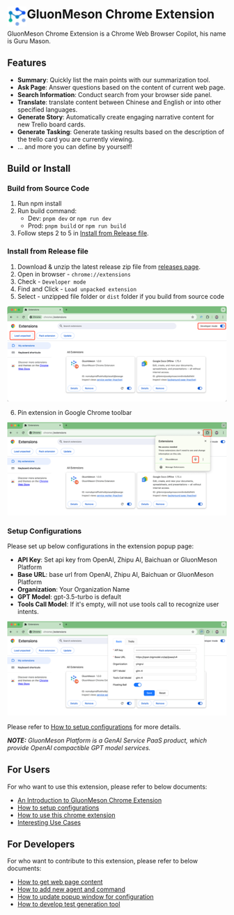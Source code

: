 # <img src="public/icons/gm_logo.png" width="45" align="left"> GluonMeson Chrome Extension

GluonMeson Chrome Extension is a Chrome Web Browser Copilot, his name is Guru Mason.

## Features

* **Summary**: Quickly list the main points with our summarization tool.
* **Ask Page**: Answer questions based on the content of current web page.
* **Search Information**: Conduct search from your browser side panel.
* **Translate**: translate content between Chinese and English or into other specified languages.
* **Generate Story**: Automatically create engaging narrative content for new Trello board cards.
* **Generate Tasking**: Generate tasking results based on the description of the trello card you are currently viewing.
* ... and more you can define by yourself!

## Build or Install

### Build from Source Code

1. Run npm install
2. Run build command:
    - Dev: `pnpm dev` or `npm run dev`
    - Prod: `pnpm build` or `npm run build`
3. Follow steps 2 to 5 in [Install from Release file](#install-from-release-file).

### Install from Release file
1. Download & unzip the latest release zip file from [releases page](https://github.com/yingrui/gluonmeson-chrome-extension/releases).
2. Open in browser - `chrome://extensions`
3. Check - `Developer mode`
4. Find and Click - `Load unpacked extension`
5. Select - unzipped file folder or `dist` folder if you build from source code

<img src="docs/images/setup_chrome_extension.png"/>

6. Pin extension in Google Chrome toolbar
<img src="docs/images/pin_chrome_extension.png"/>


### Setup Configurations
Please set up below configurations in the extension popup page: 
* **API Key**: Set api key from OpenAI, Zhipu AI, Baichuan or GluonMeson Platform
* **Base URL**: base url from OpenAI, Zhipu AI, Baichuan or GluonMeson Platform
* **Organization**: Your Organization Name
* **GPT Model**: gpt-3.5-turbo is default
* **Tools Call Model**: If it's empty, will not use tools call to recognize user intents.

<img src="docs/images/configure_in_popup_window.png"/>

Please refer to [How to setup configurations](docs/tutorial/how_to_setup_configurations.md) for more details.

***NOTE:*** *GluonMeson Platform is a GenAI Service PaaS product, which provide OpenAI compactible GPT model services.*

## For Users
For who want to use this extension, please refer to below documents:
* [An Introduction to GluonMeson Chrome Extension](docs/tutorial/an_introduction_to_gluonmeson_chrome_extension.md)
* [How to setup configurations](docs/tutorial/how_to_setup_configurations.md)
* [How to use this chrome extension](docs/tutorial/how_to_use_this_chrome_extension.md)
* [Interesting Use Cases](docs/tutorial/interesting_usecases.md)

## For Developers
For who want to contribute to this extension, please refer to below documents:
* [How to get web page content](docs/tasking/how_to_get_web_page_content.md)
* [How to add new agent and command](docs/tasking/how_to_add_new_agent_and_command.md)
* [How to update popup window for configuration](docs/tasking/how_to_update_popup_window_for_configuration.md)
* [How to develop test generation tool](docs/tasking/how_to_develop_test_generation_tool.md)